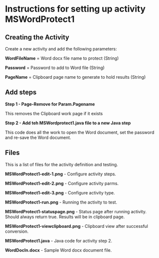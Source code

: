 # Instructions for setting up activity MSWordProtect1

## Creating the Activity
Create a new activity and add the following parameters:

**WordFileName** = Word docx file name to protect (String)

**Password** = Password to add to Word file (String)

**PageName** = Clipboard page name to generate to hold results (String)

## Add steps

**Step 1  - Page-Remove for Param.Pagename**

This removes the Clipboard work page if it exists

**Step 2 - Add teh MSWordprotect1.java file to a new Java step**

This code does all the work to open the Word document, set the password and re-save the Word document.

## Files

This is a list of files for the activity definition and testing.

**MSWordProtect1-edit-1.png** - Configure activity steps.

**MSWordProtect1-edit-2.png** - Configure activity parms.

**MSWordProtect1-edit-3.png** - Configure activity type.

**MSWordProtect1-run.png** - Running the activity to test.

**MSWordProtect1-statuspage.png** - Status page after running activity. Should always return true. Results will be in clipboard page. 

**MSWordProtect1-viewclipboard.png** - Clipboard view after successful conversion.

**MSWordProtect1.java** - Java code for activity step 2.

**WordDocIn.docx** - Sample Word docx document file. 



